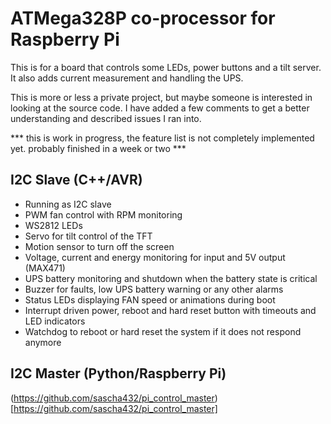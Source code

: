 # ATMega328P co-processor for Raspberry Pi

This is for a board that controls some LEDs, power buttons and a tilt server. It also adds current measurement and handling the UPS.

This is more or less a private project, but maybe someone is interested in looking at the source code.
I have added a few comments to get a better understanding and described issues I ran into.

*** this is work in progress, the feature list is not completely implemented yet. probably finished in a week or two ***

## I2C Slave (C++/AVR)

- Running as I2C slave
- PWM fan control with RPM monitoring
- WS2812 LEDs
- Servo for tilt control of the TFT
- Motion sensor to turn off the screen
- Voltage, current and energy monitoring for input and 5V output (MAX471)
- UPS battery monitoring and shutdown when the battery state is critical
- Buzzer for faults, low UPS battery warning or any other alarms
- Status LEDs displaying FAN speed or animations during boot
- Interrupt driven power, reboot and hard reset button with timeouts and LED indicators
- Watchdog to reboot or hard reset the system if it does not respond anymore

## I2C Master (Python/Raspberry Pi)

(https://github.com/sascha432/pi_control_master)[https://github.com/sascha432/pi_control_master]
